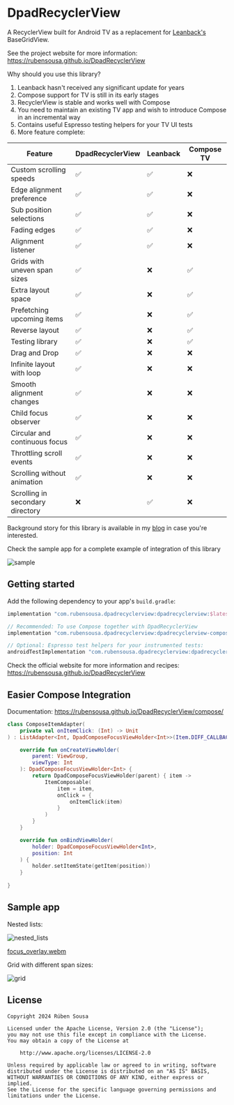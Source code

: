 # DpadRecyclerView

A RecyclerView built for Android TV as a replacement for [Leanback's](https://developer.android.com/jetpack/androidx/releases/leanback) BaseGridView.

See the project website for more information: https://rubensousa.github.io/DpadRecyclerView

Why should you use this library?

1. Leanback hasn't received any significant update for years
2. Compose support for TV is still in its early stages
3. RecyclerView is stable and works well with Compose
4. You need to maintain an existing TV app and wish to introduce Compose in an incremental way
5. Contains useful Espresso testing helpers for your TV UI tests
6. More feature complete:

| Feature                          | DpadRecyclerView | Leanback | Compose TV |
|----------------------------------|------------------|----------|------------|
| Custom scrolling speeds          | ✅                | ✅        | ❌          |
| Edge alignment preference        | ✅                | ✅        | ❌          |
| Sub position selections          | ✅                | ✅        | ❌          |
| Fading edges                     | ✅                | ✅        | ❌          |
| Alignment listener               | ✅                | ✅        | ❌          |
| Grids with uneven span sizes     | ✅                | ❌        | ✅          |
| Extra layout space               | ✅                | ❌        | ✅          |
| Prefetching upcoming items       | ✅                | ❌        | ✅          |
| Reverse layout                   | ✅                | ❌        | ✅          |
| Testing library                  | ✅                | ❌        | ✅          |
| Drag and Drop                    | ✅                | ❌        | ❌          |
| Infinite layout with loop        | ✅                | ❌        | ❌          |
| Smooth alignment changes         | ✅                | ❌        | ❌          |
| Child focus observer             | ✅                | ❌        | ❌          |
| Circular and continuous focus    | ✅                | ❌        | ❌          |
| Throttling scroll events         | ✅                | ❌        | ❌          |
| Scrolling without animation      | ✅                | ❌        | ❌          |
| Scrolling in secondary directory | ❌                | ✅        | ❌          |


Background story for this library is available in my [blog](https://rubensousa.com/2022/11/08/dpadrecyclerview/) in case you're interested.

Check the sample app for a complete example of integration of this library


![sample](https://github.com/rubensousa/DpadRecyclerView/blob/master/assets/sample_cover.png?raw=true)

## Getting started

Add the following dependency to your app's `build.gradle`:

```groovy
implementation "com.rubensousa.dpadrecyclerview:dpadrecyclerview:$latestVersion"

// Recommended: To use Compose together with DpadRecyclerView
implementation "com.rubensousa.dpadrecyclerview:dpadrecyclerview-compose:$latestVersion"

// Optional: Espresso test helpers for your instrumented tests:
androidTestImplementation "com.rubensousa.dpadrecyclerview:dpadrecyclerview-testing:$latestVersion"
```

Check the official website for more information and recipes: https://rubensousa.github.io/DpadRecyclerView

## Easier Compose Integration

Documentation: https://rubensousa.github.io/DpadRecyclerView/compose/

```kotlin
class ComposeItemAdapter(
    private val onItemClick: (Int) -> Unit
) : ListAdapter<Int, DpadComposeFocusViewHolder<Int>>(Item.DIFF_CALLBACK) {

    override fun onCreateViewHolder(
        parent: ViewGroup,
        viewType: Int
    ): DpadComposeFocusViewHolder<Int> {
        return DpadComposeFocusViewHolder(parent) { item ->
            ItemComposable(
                item = item,
                onClick = {
                    onItemClick(item)
                }
            )
        }
    }

    override fun onBindViewHolder(
        holder: DpadComposeFocusViewHolder<Int>, 
        position: Int
    ) {
        holder.setItemState(getItem(position))
    }
    
}
```

## Sample app

Nested lists:

![nested_lists](https://github.com/rubensousa/DpadRecyclerView/blob/master/assets/sample_nested_lists.png?raw=true)

[focus_overlay.webm](https://user-images.githubusercontent.com/10662096/219993088-c292de23-0c65-48fb-bde0-ea5ddf9b3bd4.webm)

Grid with different span sizes:

![grid](https://github.com/rubensousa/DpadRecyclerView/blob/master/assets/sample_grid.png?raw=true)


## License

    Copyright 2024 Rúben Sousa
    
    Licensed under the Apache License, Version 2.0 (the "License");
    you may not use this file except in compliance with the License.
    You may obtain a copy of the License at
    
        http://www.apache.org/licenses/LICENSE-2.0
    
    Unless required by applicable law or agreed to in writing, software
    distributed under the License is distributed on an "AS IS" BASIS,
    WITHOUT WARRANTIES OR CONDITIONS OF ANY KIND, either express or implied.
    See the License for the specific language governing permissions and
    limitations under the License.

